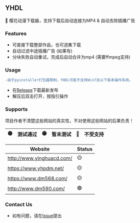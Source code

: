 ## YHDL
🌸 樱花动漫下载器，支持下载后自动连接为MP4 &amp; 自动去除插播广告

### Features
 - 可直接下载整部作品，也可选集下载
 - 自动过滤中途插播广告 (如果有)
 - 分块失败自动重试，完成后自动合并为mp4 (需要ffmpeg支持)
 
### Usage
```diff
-由于pyinstaller打包器限制，YHDL可能不支持Win7及以下版本操作系统。
```
 - 在[Release](https://github.com/Redbeanw44602/YHDL/releases)下载最新发布
 - 解压后双击打开，按指引操作
 
 ### Supports
 项目作者不清楚这些网站的真实性，不对使用这些网站的后果负责！
 
 🟢 | 测试通过 | 🟡 | 暂未测试 | 🔴 | 不受支持
-|-|-|-|-|-
 
 Website | Status
 -|-
 http://www.yinghuacd.com/ | 🟡
 https://www.yhpdm.net/ | 🟡
 https://www.dm568.com/ | 🟡
 http://www.dm590.com/ | 🟢
 
 ### Contact Us
  - 如有问题，请在[Issue](https://github.com/Redbeanw44602/YHDL/issues)提出
 
